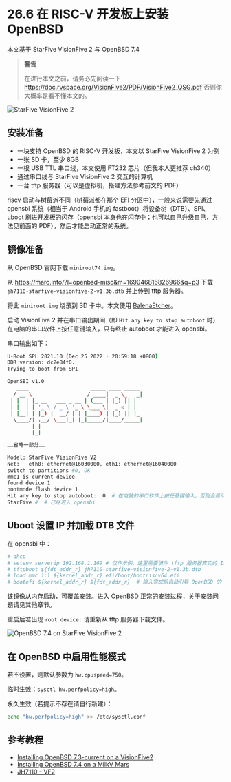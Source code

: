 # 26.6 在 RISC-V 开发板上安装 OpenBSD

本文基于 StarFive VisionFive 2 与 OpenBSD 7.4

>**警告**
>
>在进行本文之前，请务必先阅读一下 <https://doc.rvspace.org/VisionFive2/PDF/VisionFive2_QSG.pdf> 否则你大概率是看不懂本文的。


![StarFive VisionFive 2](../.gitbook/assets/vf2.png)

## 安装准备

- 一块支持 OpenBSD 的 RISC-V 开发板，本文以 StarFive VisionFive 2 为例
- 一张 SD 卡，至少 8GB
- 一根 USB TTL 串口线，本文使用 FT232 芯片（但我本人更推荐 ch340）
- 通过串口线与 StarFive VisionFive 2 交互的计算机
- 一台 tftp 服务器（可以是虚拟机，搭建方法参考前文的 PDF）

riscv 启动与树莓派不同（树莓派都在那个 EFI 分区中），一般来说需要先通过 opensbi 系统（相当于 Android 手机的 fastboot）将设备树（DTB）、SPI、uboot 刷进开发板的闪存（opensbi 本身也在闪存中；也可以自己升级自己，方法见前面的 PDF），然后才能启动正常的系统。

## 镜像准备

从 OpenBSD 官网下载 `miniroot74.img`。

从 <https://marc.info/?l=openbsd-misc&m=169046816826966&q=p3> 下载 `jh7110-starfive-visionfive-2-v1.3b.dtb` 并上传到 tftp 服务器。

将此 `miniroot.img` 烧录到 SD 卡中。本文使用 [BalenaEtcher](https://etcher.balena.io/)。

启动 VisionFive 2 并在串口输出期间（即 `Hit any key to stop autoboot` 时）在电脑的串口软件上按任意键输入，只有终止 autoboot 才能进入 opensbi。

串口输出如下：

```sh
U-Boot SPL 2021.10 (Dec 25 2022 - 20:59:18 +0800)
DDR version: dc2e84f0.
Trying to boot from SPI

OpenSBI v1.0
   ____                    _____ ____ _____
  / __ \                  / ____|  _ \_   _|
 | |  | |_ __   ___ _ __ | (___ | |_) || |
 | |  | | '_ \ / _ \ '_ \ \___ \|  _ < | |
 | |__| | |_) |  __/ | | |____) | |_) || |_
  \____/| .__/ \___|_| |_|_____/|____/_____|
        | |
        |_|

……省略一部分……

Model: StarFive VisionFive V2
Net:   eth0: ethernet@16030000, eth1: ethernet@16040000
switch to partitions #0, OK
mmc1 is current device
found device 1
bootmode flash device 1
Hit any key to stop autoboot:  0  # 在电脑的串口软件上按任意键输入，否则会启动没有准备好的 OpenBSD
StarFive #  # 已经进入 opensbi
```

## Uboot 设置 IP 并加载 DTB 文件

在 opensbi 中：

```sh
# dhcp
# setenv serverip 192.168.1.169 # 仅作示例，这里需要填你 tftp 服务器真实的 IP 地址
# tftpboot ${fdt_addr_r} jh7110-starfive-visionfive-2-v1.3b.dtb
# load mmc 1:1 ${kernel_addr_r} efi/boot/bootriscv64.efi
# bootefi ${kernel_addr_r} ${fdt_addr_r}  # 输入完成后自动引导 OpenBSD 的 uboot，OpenBSD 开机
```

该镜像从内存启动，可覆盖安装。进入 OpenBSD 正常的安装过程，关于安装问题请见其他章节。

重启后若出现 `root device:` 请重新从 tftp 服务器下载文件。

![OpenBSD 7.4 on StarFive VisionFive 2](../.gitbook/assets/obvf2.png)

## 在 OpenBSD 中启用性能模式

若不设置，则默认参数为 `hw.cpuspeed=750`。

临时生效：`sysctl hw.perfpolicy=high`。

永久生效（若提示不存在请自行新建）：

```sh
echo "hw.perfpolicy=high" >> /etc/sysctl.conf
```

## 参考教程

- [Installing OpenBSD 7.3-current on a VisionFive2](https://gist.github.com/csgordon/74658096f7838382b40bd64e11f6983e)
- [Installing OpenBSD 7.4 on a MilkV Mars](https://mzh.io/installing-openbsd-7-4-on-a-milkv-mars)
- [JH7110 - VF2](https://marc.info/?t=169039246400003&r=1&w=2)
